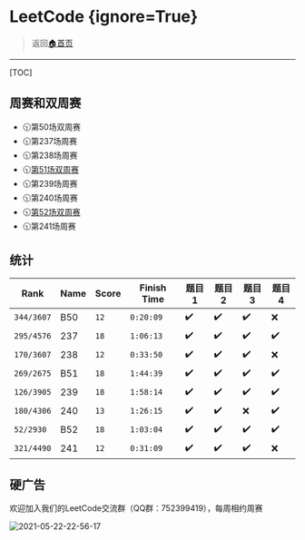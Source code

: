 # LeetCode {ignore=True}
> 返回[:house:首页](../index.html)


---------------------
[TOC]

## 周赛和双周赛
- 🕥第50场双周赛
- 🕥第237场周赛
- 🕥第238场周赛
- 🕥[第51场双周赛](./biweekly-contest/51.html)
- 🕥第239场周赛
- 🕥第240场周赛
- 🕥[第52场双周赛](./biweekly-contest/52.html)
- 🕥第241场周赛

## 统计

| Rank       | Name | Score | Finish Time | 题目1 | 题目2 | 题目3 | 题目4 |
| ---------- | ---- | ----- | ----------- | ----- | ----- | ----- | ----- |
| `344/3607` | B50  | `12`  | `0:20:09`   | ✔️     | ✔️     | ✔️     | ❌     |
| `295/4576` | 237  | `18`  | `1:06:13`   | ✔️     | ✔️     | ✔️     | ✔️     |
| `170/3607` | 238  | `12`  | `0:33:50`   | ✔️     | ✔️     | ✔️     | ❌     |
| `269/2675` | B51  | `18`  | `1:44:39`   | ✔️     | ✔️     | ✔️     | ✔️     |
| `126/3905` | 239  | `18`  | `1:58:14`   | ✔️     | ✔️     | ✔️     | ✔️     |
| `180/4306` | 240  | `13`  | `1:26:15`   | ✔️     | ✔️     | ❌     | ✔️     |
| `52/2930`  | B52  | `18`  | `1:03:04`   | ✔️     | ✔️     | ✔️     | ✔️     |
| `321/4490` | 241  | `12`  | `0:31:09`   | ✔️     | ✔️     | ✔️     | ❌     |

## 硬广告
欢迎加入我们的LeetCode交流群（QQ群：752399419），每周相约周赛

![2021-05-22-22-56-17](http://cdn.dianhsu.top/vscode/2021-05-22-22-56-17.png)
